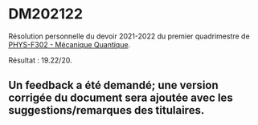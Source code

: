 # DM202122

Résolution personnelle du devoir 2021-2022 du premier quadrimestre de [PHYS-F302 - Mécanique Quantique](https://www.ulb.be/fr/programme/phys-f302).

Résultat : 19.22/20.

## Un feedback a été demandé; une version corrigée du document sera ajoutée avec les suggestions/remarques des titulaires.